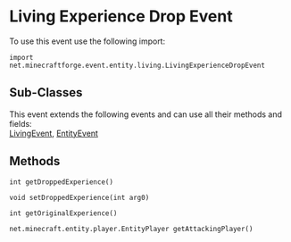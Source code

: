 # Living Experience Drop Event

To use this event use the following import:
```groovy:no-line-numbers
import net.minecraftforge.event.entity.living.LivingExperienceDropEvent
```

## Sub-Classes
This event extends the following events and can use all their methods and fields: <br>
[LivingEvent](living_event/living_event.md), [EntityEvent](entity_event/entity_event.md)

## Methods
```groovy:no-line-numbers
int getDroppedExperience()
```

```groovy:no-line-numbers
void setDroppedExperience(int arg0)
```

```groovy:no-line-numbers
int getOriginalExperience()
```

```groovy:no-line-numbers
net.minecraft.entity.player.EntityPlayer getAttackingPlayer()
```
